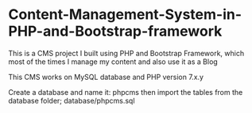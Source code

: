 # Content-Management-System-in-PHP-and-Bootstrap-framework
This is a CMS project I built using PHP and Bootstrap Framework, which most of the times I manage my content and also use it as a Blog


This CMS works on MySQL database and PHP version 7.x.y

Create a database and name it: phpcms then import the tables from the database folder; database/phpcms.sql
